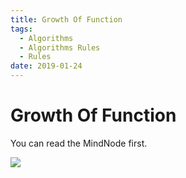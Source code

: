 ```yaml
---
title: Growth Of Function
tags:
  - Algorithms
  - Algorithms Rules
  - Rules
date: 2019-01-24
---
```


# Growth Of Function

You can read the MindNode first.

![](https://sherlockblaze.com/resources/img/cs/rules/GrowthOfFunctions.png)